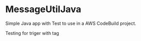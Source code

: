 # MessageUtilJava

Simple Java app with Test to use in a AWS CodeBuild project.

Testing for triger with tag 